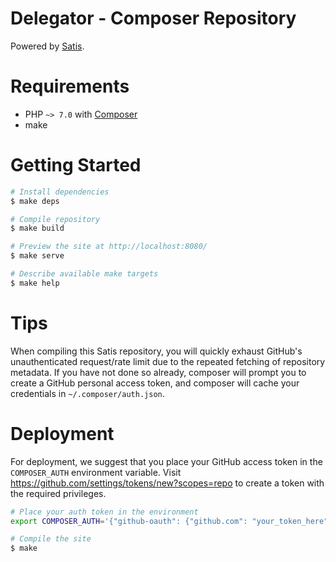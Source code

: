 # Delegator - Composer Repository

Powered by [Satis][satis].

# Requirements

 - PHP `~> 7.0` with [Composer][composer]
 - make

# Getting Started

```bash
# Install dependencies
$ make deps

# Compile repository
$ make build

# Preview the site at http://localhost:8080/
$ make serve

# Describe available make targets
$ make help
```

# Tips

When compiling this Satis repository, you will quickly exhaust GitHub's
unauthenticated request/rate limit due to the repeated fetching of repository
metadata. If you have not done so already, composer will prompt you to create a
GitHub personal access token, and composer will cache your credentials in
`~/.composer/auth.json`.

# Deployment

For deployment, we suggest that you place your GitHub access token in the
`COMPOSER_AUTH` environment variable. Visit
https://github.com/settings/tokens/new?scopes=repo to create a token with the
required privileges.

```bash
# Place your auth token in the environment
export COMPOSER_AUTH='{"github-oauth": {"github.com": "your_token_here"}}'

# Compile the site
$ make
```

[composer]: https://getcomposer.org/
[satis]: https://github.com/composer/satis
